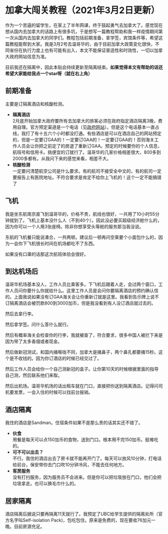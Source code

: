 # 加拿大闯关教程（2021年3月2日更新）
作为一个苦逼的留学生，在家上了半年网课，终于鼓起勇气去加拿大了。感觉现在想从国内去加拿大的话路上有很多坑，于是想写一篇教程帮助和我一样疫情期间第一次从国内去加拿大的同学们。教程包括前期准备，拿学签，宾馆条件等，希望这篇教程能帮到大家。我是3月2号去温哥华的，由于目前加拿大政策变化很快，不同省份在执行力度上也有可能有出入，本文不能保证普适性和时效性，一切以加拿大政府网站信息为准。

目前我还在隔离中，因此本贴会持续更新至隔离结束。**如果觉得本文有帮助的话还希望大家能给我点一个star呀（就在右上角）**

## 前期准备
主要是订隔离酒店和核酸检测。
- **隔离酒店** <br /> 2月底开始加拿大政府要所有去加拿大的旅客必须在政府指定酒店隔离3晚，费用自理。官方预定渠道是一个电话（见[政府网站](https://www.canada.ca/en/public-health/services/diseases/2019-novel-coronavirus-infection/latest-travel-health-advice/mandatory-hotel-stay-air-travellers/list-government-authorized-hotels-booking.html)）。但是这个电话基本一直占线，我打了有十五六个小时都没打通。有些酒店是可以在酒店自己的网站预定的，但是一定要订GAA的！一定要订GAA的！一定要订GAA的！否则海关工作人员会让你把之前定了的房退了重新订GAA。预定的时候要你的个人信息，航班号和信用卡。挑便宜的订就行了。温哥华的几家价格相差很大，800多到2000多都有。从我问下来的感觉来看，相差不大。
- **核酸检测** <br />一定要问清楚航空公司是什么要求。有的航司不接受全中文的，有的航司一定要报告上有医院地址。不符合要求是肯定不给你上飞机的！这个一定不能搞错了

## 飞机
我是坐东航南京直飞到温哥华的，价格不贵，航线也很好，一共用了10小时55分钟就到了。飞机上基本没什么人（不到40个）。因此没必要买超级经济舱什么的，因为你可以一个人用3张座椅。除非你想享受头等舱的服务那当我没说。

东航的飞机餐只能说凑合，一共两顿。建议后一顿再问空乘要个小面包什么的，因为一会你下飞机很长时间在机场都吃不了东西。

如果没有口罩的话那这次航班体验会很好。

## 到达机场后
温哥华机场基本没人，工作人员比乘客多。下飞机后跟着人走，会过两个窗口，工作人员问你要什么你就给什么。这里工作人员是会问你要隔离酒店的预约确认信的。上面我说如果没有订GAA海关会让你重新订就是这里。我看到告示牌上说不订隔离酒店会被罚款800到3000加币，但是我没看到有人没订酒店就过去的。

然后去拿行李。

然后拿学签。问什么答什么就行。

然后有概率海关会检查你的行李，我就被查了，符合要求，很多中国人被拦下来是因为带了太多香烟或者现金。

然后做新冠测试，和国内捅喉咙不同，加拿大是捅鼻子，两个鼻孔都要捅15秒。这个是不收钱的。因为你订酒店的时候已经交过了。

然后工作人员会给你一个自己测新冠的盒子。让你第10天的时候根据里面的指导自己测，然后联系他们来取。

然后出机场。温哥华机场的话出租车就在门口，直接把你送到隔离酒店。记得问司机要发票，一会入住的时候可以找前台报销。

## 酒店隔离
我住的酒店是Sandman。住宿条件如果不是那么贵的话其实还不错了。
- **伙食**<br />用餐是每天可以点150加币的食物，送到门口。根本用不完150加币。挺难吃的。
- **可不可以出去？**<br />不行。我住的酒店出去了房卡就不能再开门了。每天可以放风10分钟，打电话给前台，保安带你去门口吹10分钟冷风，不能去任何地方。
- **客房服务**<br />没有打扫服务，因为服务员不会进来。但是你可以把垃圾放在门口，他们会把垃圾拿走。也可以换毛巾什么的。

## 居家隔离
酒店隔离后据说只要再隔离11天就行了。我预定了UBC给学生提供的隔离处所（官方名字叫Self-isolation Pack)，包吃包住。原来是免费的，现在要收76加元一晚。目前房源充足。
